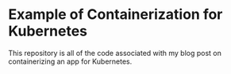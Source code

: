 # Example of Containerization for Kubernetes

This repository is all of the code associated with my blog post on
containerizing an app for Kubernetes.
